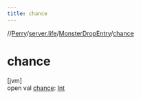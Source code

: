 ```yaml
---
title: chance
---
```

//[Perry](../../../index.html)/[server.life](../index.html)/[MonsterDropEntry](index.html)/[chance](chance.html)



# chance



[jvm]\
open val [chance](chance.html): [Int](https://kotlinlang.org/api/latest/jvm/stdlib/kotlin/-int/index.html)




